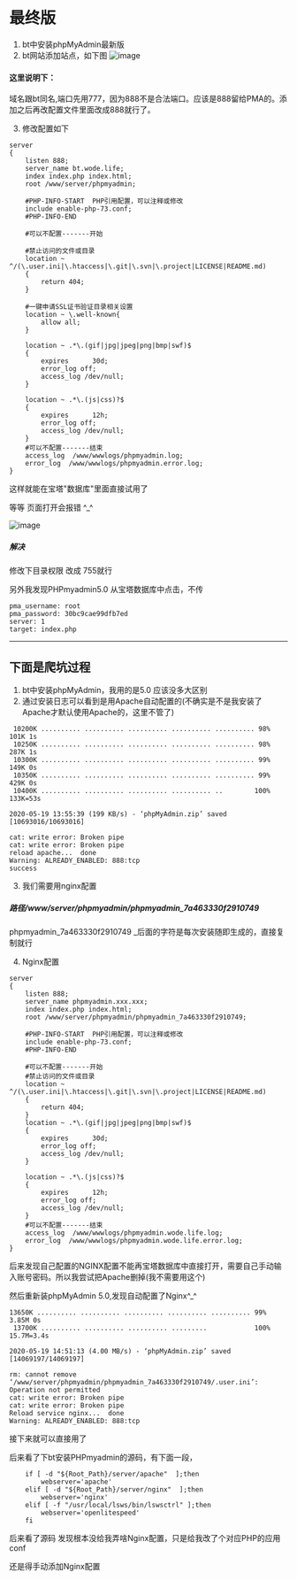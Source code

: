# 最终版
1. bt中安装phpMyAdmin最新版
2. bt网站添加站点，如下图
![image](https://gitee.com/hxc8/images7/raw/master/img/202407190749185.jpg)

#### 这里说明下：
域名跟bt同名,端口先用777，因为888不是合法端口。应该是888留给PMA的。添加之后再改配置文件里面改成888就行了。


3. 修改配置如下
```
server
{
    listen 888;
    server_name bt.wode.life;
    index index.php index.html;
    root /www/server/phpmyadmin;
 
    #PHP-INFO-START  PHP引用配置，可以注释或修改
    include enable-php-73.conf;
    #PHP-INFO-END
    
    #可以不配置-------开始
    
    #禁止访问的文件或目录
    location ~ ^/(\.user.ini|\.htaccess|\.git|\.svn|\.project|LICENSE|README.md)
    {
        return 404;
    }
    
    #一键申请SSL证书验证目录相关设置
    location ~ \.well-known{
        allow all;
    }
    
    location ~ .*\.(gif|jpg|jpeg|png|bmp|swf)$
    {
        expires      30d;
        error_log off;
        access_log /dev/null;
    }
    
    location ~ .*\.(js|css)?$
    {
        expires      12h;
        error_log off;
        access_log /dev/null; 
    }
    #可以不配置-------结束
    access_log  /www/wwwlogs/phpmyadmin.log;
    error_log  /www/wwwlogs/phpmyadmin.error.log;
}
```

这样就能在宝塔"数据库"里面直接试用了

等等 页面打开会报错 ^_^


![image](https://gitee.com/hxc8/images7/raw/master/img/202407190749612.jpg)


##### 解决
修改下目录权限 改成 755就行


另外我发现PHPmyadmin5.0 从宝塔数据库中点击，不传

```
pma_username: root
pma_password: 30bc9cae99dfb7ed
server: 1
target: index.php
```

---

## 下面是爬坑过程


1. bt中安装phpMyAdmin，我用的是5.0 应该没多大区别
2. 通过安装日志可以看到是用Apache自动配置的(不确实是不是我安装了Apache才默认使用Apache的，这里不管了)
```
 10200K .......... .......... .......... .......... .......... 98%  101K 1s
 10250K .......... .......... .......... .......... .......... 98%  287K 1s
 10300K .......... .......... .......... .......... .......... 99%  149K 0s
 10350K .......... .......... .......... .......... .......... 99%  429K 0s
 10400K .......... .......... .......... .......... ..        100%  133K=53s

2020-05-19 13:55:39 (199 KB/s) - ‘phpMyAdmin.zip’ saved [10693016/10693016]

cat: write error: Broken pipe
cat: write error: Broken pipe
reload apache...  done
Warning: ALREADY_ENABLED: 888:tcp
success
```
3. 我们需要用nginx配置
##### 路径/www/server/phpmyadmin/phpmyadmin_7a463330f2910749

phpmyadmin_7a463330f2910749  _后面的字符是每次安装随即生成的，直接复制就行

4. Nginx配置
```
server
{
    listen 888;
    server_name phpmyadmin.xxx.xxx;
    index index.php index.html;
    root /www/server/phpmyadmin/phpmyadmin_7a463330f2910749;

    #PHP-INFO-START  PHP引用配置，可以注释或修改
    include enable-php-73.conf;
    #PHP-INFO-END
    
    #可以不配置-------开始
    #禁止访问的文件或目录
    location ~ ^/(\.user.ini|\.htaccess|\.git|\.svn|\.project|LICENSE|README.md)
    {
        return 404;
    }
    location ~ .*\.(gif|jpg|jpeg|png|bmp|swf)$
    {
        expires      30d;
        error_log off;
        access_log /dev/null;
    }
    
    location ~ .*\.(js|css)?$
    {
        expires      12h;
        error_log off;
        access_log /dev/null; 
    }
    #可以不配置-------结束
    access_log  /www/wwwlogs/phpmyadmin.wode.life.log;
    error_log  /www/wwwlogs/phpmyadmin.wode.life.error.log;
}
```

后来发现自己配置的NGINX配置不能再宝塔数据库中直接打开，需要自己手动输入账号密码。所以我尝试把Apache删掉(我不需要用这个)

然后重新装phpMyAdmin 5.0,发现自动配置了Nginx^_^

```
13650K .......... .......... .......... .......... .......... 99% 3.85M 0s
 13700K .......... .......... .......... .........            100% 15.7M=3.4s

2020-05-19 14:51:13 (4.00 MB/s) - ‘phpMyAdmin.zip’ saved [14069197/14069197]

rm: cannot remove ‘/www/server/phpmyadmin/phpmyadmin_7a463330f2910749/.user.ini’: Operation not permitted
cat: write error: Broken pipe
cat: write error: Broken pipe
Reload service nginx...  done
Warning: ALREADY_ENABLED: 888:tcp
```

接下来就可以直接用了


后来看了下bt安装PHPmyadmin的源码，有下面一段，


```
	if [ -d "${Root_Path}/server/apache"  ];then
		webserver='apache'
	elif [ -d "${Root_Path}/server/nginx"  ];then
		webserver='nginx'
	elif [ -f "/usr/local/lsws/bin/lswsctrl" ];then
		webserver='openlitespeed'
	fi

```

后来看了源码 发现根本没给我弄啥Nginx配置，只是给我改了个对应PHP的应用conf

还是得手动添加Nginx配置
